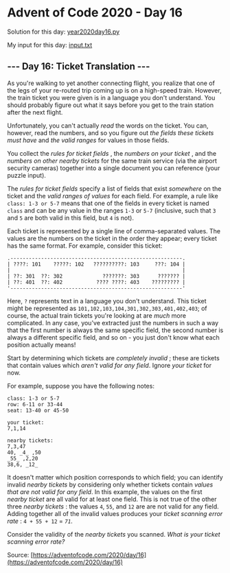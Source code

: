 # Advent of Code 2020 - Day 16

Solution for this day: [year2020day16.py](year2020day16.py)

My input for this day: [input.txt](input.txt)

## \--- Day 16: Ticket Translation ---

As you're walking to yet another connecting flight, you realize that one of
the legs of your re-routed trip coming up is on a high-speed train. However,
the train ticket you were given is in a language you don't understand. You
should probably figure out what it says before you get to the train station
after the next flight.

Unfortunately, you can't actually _read_ the words on the ticket. You can,
however, read the numbers, and so you figure out _the fields these tickets
must have_ and _the valid ranges_ for values in those fields.

You collect the _rules for ticket fields_ , the _numbers on your ticket_ , and
the _numbers on other nearby tickets_ for the same train service (via the
airport security cameras) together into a single document you can reference
(your puzzle input).

The _rules for ticket fields_ specify a list of fields that exist _somewhere_
on the ticket and the _valid ranges of values_ for each field. For example, a
rule like `class: 1-3 or 5-7` means that one of the fields in every ticket is
named `class` and can be any value in the ranges `1-3` or `5-7` (inclusive,
such that `3` and `5` are both valid in this field, but `4` is not).

Each ticket is represented by a single line of comma-separated values. The
values are the numbers on the ticket in the order they appear; every ticket
has the same format. For example, consider this ticket:

    
    
    .--------------------------------------------------------.
    | ????: 101    ?????: 102   ??????????: 103     ???: 104 |
    |                                                        |
    | ??: 301  ??: 302             ???????: 303      ??????? |
    | ??: 401  ??: 402           ???? ????: 403    ????????? |
    '--------------------------------------------------------'
    

Here, `?` represents text in a language you don't understand. This ticket
might be represented as `101,102,103,104,301,302,303,401,402,403`; of course,
the actual train tickets you're looking at are _much_ more complicated. In any
case, you've extracted just the numbers in such a way that the first number is
always the same specific field, the second number is always a different
specific field, and so on - you just don't know what each position actually
means!

Start by determining which tickets are _completely invalid_ ; these are
tickets that contain values which _aren't valid for any field_. Ignore _your
ticket_ for now.

For example, suppose you have the following notes:

    
    
    class: 1-3 or 5-7
    row: 6-11 or 33-44
    seat: 13-40 or 45-50
    
    your ticket:
    7,1,14
    
    nearby tickets:
    7,3,47
    40, _4_ ,50
    _55_ ,2,20
    38,6, _12_
    

It doesn't matter which position corresponds to which field; you can identify
invalid _nearby tickets_ by considering only whether tickets contain _values
that are not valid for any field_. In this example, the values on the first
_nearby ticket_ are all valid for at least one field. This is not true of the
other three _nearby tickets_ : the values `4`, `55`, and `12` are are not
valid for any field. Adding together all of the invalid values produces your
_ticket scanning error rate_ : `4 + 55 + 12` = _`71`_.

Consider the validity of the _nearby tickets_ you scanned. _What is your
ticket scanning error rate?_



Source: [https://adventofcode.com/2020/day/16](https://adventofcode.com/2020/day/16)
